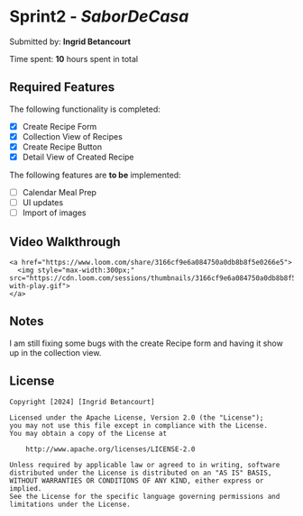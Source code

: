 # Sprint2 - *SaborDeCasa*

Submitted by: **Ingrid Betancourt**

Time spent: **10** hours spent in total

## Required Features

The following functionality is completed:

- [X] Create Recipe Form
- [X] Collection View of Recipes 
- [X] Create Recipe Button
- [X] Detail View of Created Recipe

The following features are **to be** implemented:

- [ ] Calendar Meal Prep 
- [ ] UI updates
- [ ] Import of images

## Video Walkthrough

<div>

    <a href="https://www.loom.com/share/3166cf9e6a084750a0db8b8f5e0266e5">
      <img style="max-width:300px;" src="https://cdn.loom.com/sessions/thumbnails/3166cf9e6a084750a0db8b8f5e0266e5-with-play.gif">
    </a>
  </div>

## Notes

I am still fixing some bugs with the create Recipe form and having it show up in the collection view.

## License

    Copyright [2024] [Ingrid Betancourt]

    Licensed under the Apache License, Version 2.0 (the "License");
    you may not use this file except in compliance with the License.
    You may obtain a copy of the License at

        http://www.apache.org/licenses/LICENSE-2.0

    Unless required by applicable law or agreed to in writing, software
    distributed under the License is distributed on an "AS IS" BASIS,
    WITHOUT WARRANTIES OR CONDITIONS OF ANY KIND, either express or implied.
    See the License for the specific language governing permissions and
    limitations under the License.
